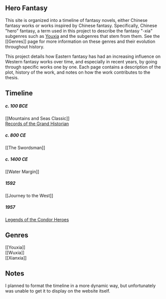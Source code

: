 ## Hero Fantasy
This site is organized into a timeline of fantasy novels, either Chinese fantasy works or works inspired by Chinese fantasy. Specifically, Chinese "hero" fantasy, a term used in this project to describe the fantasy "-xia" subgenres such as [Youxia](Youxia.md) and the subgenres that stem from them. See the [[Genres]] page for more information on these genres and their evolution throughout history.

This project details how Eastern fantasy has had an increasing influence on Western fantasy works over time, and especially in recent years, by going through specific works one by one. Each page contains a description of the plot, history of the work, and notes on how the work contributes to the thesis.

## Timeline

##### c. 100 BCE
[[Mountains and Seas Classic]]  
[Records of the Grand Historian](Records%20of%20the%20Grand%20Historian.md)

##### c. 800 CE
[[The Swordsman]]

##### c. 1400 CE
[[Water Margin]]

##### 1592
[[Journey to the West]]

##### 1957 
[Legends of the Condor Heroes](Legends%20of%20the%20Condor%20Heroes.md)


## Genres
[[Youxia]]  
[[Wuxia]]  
[[Xianxia]]

## Notes
I planned to format the timeline in a more dynamic way, but unfortunately was unable to get it to display on the website itself.